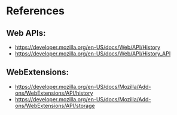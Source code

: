 # References

## Web APIs:

- https://developer.mozilla.org/en-US/docs/Web/API/History
- https://developer.mozilla.org/en-US/docs/Web/API/History_API

## WebExtensions:

- https://developer.mozilla.org/en-US/docs/Mozilla/Add-ons/WebExtensions/API/history
- https://developer.mozilla.org/en-US/docs/Mozilla/Add-ons/WebExtensions/API/storage
